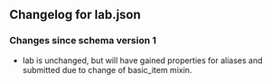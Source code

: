 ## Changelog for lab.json

### Changes since schema version 1

* lab is unchanged, but will have gained properties for aliases and submitted due to change of basic_item mixin.
